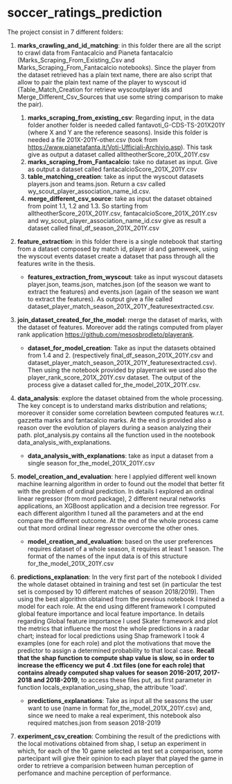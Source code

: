 # soccer_ratings_prediction

The project consist in 7 different folders:
1. **marks_crawling_and_id_matching**: in this folder there are all the script to crawl data from Fantacalcio and Pianeta fantacalcio (Marks_Scraping_From_Existing_Csv and Marks_Scraping_From_Fantacalcio notebooks). Since the player from the dataset retrieved has a plain text name, there are also script that allow to pair the plain text name of the player to wyscout id (Table_Match_Creation for retrieve wyscoutplayer ids and Merge_Different_Csv_Sources that use some string comparison to make the pair). 
    1. **marks_scraping_from_existing_csv**: Regarding input, in the data folder another folder is needed called fantavoti_G-CDS-TS-201X201Y (where X and Y are the reference seasons). Inside this folder is needed a file 201X-201Y-other.csv (took from https://www.pianetafanta.it/Voti-Ufficiali-Archivio.asp). This task give as output a dataset called alltheotherScore_201X_201Y.csv
    2. **marks_scraping_from_Fantacalcio**: take no dataset as input. Give as output a dataset called fantacalcioScore_201X_201Y.csv
    3. **table_matching_creation**: take as input the wyscout datasets players.json and teams.json. Return a csv called wy_scout_player_association_name_id.csv.
    4. **merge_different_csv_source**: take as input the dataset obtained from point 1.1, 1.2 and 1.3. So starting from alltheotherScore_201X_201Y.csv, fantacalcioScore_201X_201Y.csv and wy_scout_player_association_name_id.csv give as result a dataset called final_df_season_201X_201Y.csv

2. **feature_extraction**: in this folder there is a single notebook that starting from a dataset composed by match id, player id and gameweek, using the wyscout events dataset create a dataset that pass through all the features write in the thesis.
    * **features_extraction_from_wyscout**: take as input wyscout datasets player.json, teams.json, matches.json (of the season we want to extract the features) and events.json (again of the season we want to extract the features). As output give a file called dataset_player_match_season_201X_201Y_featuresextracted.csv.

3. **join_dataset_created_for_the_model**: merge the dataset of marks, with the dataset of features. Moreover add the ratings computed from player rank application https://github.com/mesosbrodleto/playerank.
    * **dataset_for_model_creation**: Take as input the datasets obtained from 1.4 and 2. (respectively final_df_season_201X_201Y.csv and dataset_player_match_season_201X_201Y_featuresextracted.csv). Then using the notebook provided by playerrank we used also the player_rank_score_201X_201Y.csv dataset. The output of the process give a dataset called for_the_model_201X_201Y.csv.

4. **data_analysis**: explore the dataset obtained from the whole processing. The key concept is to understand marks distribution and relations; moreover it consider some correlation bewteen computed features w.r.t. gazzetta marks and fantacalcio marks. At the end is provided also a reason over the evolution of players during a season analyzing their path. plot_analysis.py contains all the function used in the nootebook data_analysis_with_explanations.
    * **data_analysis_with_explanations**: take as input a dataset from a single season for_the_model_201X_201Y.csv

5. **model_creation_and_evaluation**: here I applyied different well known machine learning algorithm in order to found out the model that better fit with the problem of ordinal prediction. In details I explored an ordinal linear regressor (from mord package), 2 different neural networks applications, an XGBoost application and a decision tree regressor. For each different algorithm I tuned all the parameters and at the end compare the different outcome. At the end of the whole process came out that mord ordinal linear regressor overcome the other ones.
    * **model_creation_and_evaluation**: based on the user preferences requires dataset of a whole season, it requires at least 1 season. The format of the names of the input data is of this structure for_the_model_201X_201Y.csv

6. **predictions_explanation**: In the very first part of the notebook I divided the whole dataset obtained in training and test set (in particular the test set is composed by 10 different matches of season 2018/2019). Then using the best algorithm obtained from the previous notebook I trained a model for each role. At the end using different framework I computed global feature importance and local feature importance. In details regarding Global feature importance I used Skater framework and plot the metrics that influence the most the whole predictions in a radar chart; instead for local predictions using Shap framework I took 4 examples (one for each role) and plot the motivations that move the predictor to assign a determined probability to that local case. **Recall that the shap function to compute shap value is slow, so in order to increase the efficency we put 4 .txt files (one for each role) that contains already computed shap values for season 2016-2017, 2017-2018 and 2018-2019**, to access these files put, as first parameter in function locals_explanation_using_shap, the attribute 'load'.
    * **predictions_explanations**: Take as input all the seasons the user want to use (name in format for_the_model_201X_201Y.csv) and, since we need to make a real experiment, this notebook also required matches.json from season 2018-2019

7. **experiment_csv_creation**: Combining the result of the predictions with the local motivations obtained from shap, I setup an experiment in which, for each of the 10 game selected as test set a comparison, some partecipant will give their opinion to each player that played the game in order to retrieve a comparision between human perception of perfomance and machine perception of performance. 
